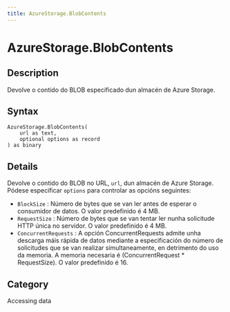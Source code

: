 ```yaml
---
title: AzureStorage.BlobContents
---
```


# AzureStorage.BlobContents


## Description

Devolve o contido do BLOB especificado dun almacén de Azure Storage.


## Syntax

```powerquery
AzureStorage.BlobContents(
    url as text,
    optional options as record
) as binary
```


## Details

Devolve o contido do BLOB no URL, <code>url</code>, dun almacén de Azure Storage. Pódese especificar <code>options</code> para controlar as opcións seguintes:    <ul><li><code>BlockSize</code> : N&#250;mero de bytes que se van ler antes de esperar o consumidor de datos. O valor predefinido &#233; 4 MB.</li><li><code>RequestSize</code> : N&#250;mero de bytes que se van tentar ler nunha solicitude HTTP &#250;nica no servidor. O valor predefinido &#233; 4 MB.</li><li><code>ConcurrentRequests</code> : A opci&#243;n ConcurrentRequests admite unha descarga m&#225;is r&#225;pida de datos mediante a especificaci&#243;n do n&#250;mero de solicitudes que se van realizar simultaneamente, en detrimento do uso da memoria. A memoria necesaria &#233; (ConcurrentRequest \* RequestSize). O valor predefinido &#233; 16.</li></ul>



## Category
Accessing data
